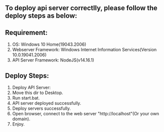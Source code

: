 ## To deploy api server correctlly, please follow the deploy steps as below:

## Requirement:

1. OS: Windows 10 Home(19043.2006)
2. Webserver Framework: Windows Internet Information Services(Version 10.0.19041.2006)
3. API Server Framework: NodeJS(v14.16.1)

## Deploy Steps:

1. Deploy API Server:
  1. Move this dir to Desktop.
  2. Run start.bat.
  3. API server deployed successfully.
2. Deploy servers successfully.
3. Open browser, connect to the web server "http://localhost"(Or your own domain).
4. Enjoy.